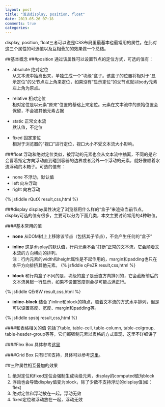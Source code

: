 ```yaml
---
layout: post
title: "浅谈display, position, float"
date: 2013-05-26 07:18
comments: true
categories: 
---
```

display, position, float三者可以说是CSS布局里最基本也最常用的属性。在此对这三个属性的可选值以及互相叠加的效果做一个总结。

##基本概念
###position
通过该属性可以设置节点的定位方式，可选的值有：  

* absolute 绝对定位  
从文本流中抽离出来，单独生成一个“块级”盒子。该盒子的位置将相对于“显示定位”的父节点左上角来定位，如果没有“显示定位”的父节点就以body元素左上角为原点。

* relative 相对定位  
相对定位是以元素“原来”位置的基础上来定位。元素在文本流中的原始位置会保留，不会被其他元素占据

* static 正常文本流  
默认值，不定位

* fixed 固定定位  
相对于浏览器的“视口”进行定位，视口大小不受文本流大小影响。

<!--more-->

###float
浮动和绝对定位类似，被浮动的元素也会从文本流中抽离，不同的是它会曹着指定方向浮动直到碰到容器的边界或者另外一个浮动的元素，就好像顺着水流浮动的木箱子。可选的值有：  

* none 不浮动，默认值
* left 向左浮动  
* right 向右浮动

{% jsfiddle rQutX result,css,html %}

###display
display属性决定了浏览器用什么样的“盒子”来渲染当前节点。display可选的值有很多，主要可以分为下面几类，本文主要讨论常用的4种取值。

####基本常用的值

* __none__ 从DOM树上上移除该节点（包括其子节点），不会产生任何的“盒子”
* __inline__ 这是display的默认值，行内元素不会“打断”正常的文本流，它会顺着文本流的方向横向的排列。  
注：行内元素的width和height属性是不起作用的，margin和padding也只在水平方向排挤其他元素。
{% jsfiddle qPeZR result,css,html %}

* __block__ 和行内盒子不同的是，块级的盒子是垂直方向排列的，它会截断前后的文本流另起一行显示，如果不设置宽度则会尽可能占满正行。

{% jsfiddle QEr8W result,css,html %}
* __inline-block__ 结合了inline和block的特点，顺着文本流的方式水平排列，但是可以设置高度、宽度、margin和padding等。

{% jsfiddle spsbj result,css,html %}


####和表格相关的值
包括了table, table-cell, table-column, table-colgroup, table-header-group等等，它们都强制元素以表格的方式呈现，这里不详细讲了

####Flex Box
具体参考[这里](http://css-tricks.com/snippets/css/a-guide-to-flexbox/)

####Grid Box
只有IE10支持，具体可以参考[这里](http://dev.w3.org/csswg/css3-grid-layout/)。

##三种属性相互叠加的效果
1. 绝对定位和fixed定位会强制生成块级元素，display的computed值为block
2. 浮动也会导致display值变为block，除了少数不支持浮动的display值(如：flex)
3. 绝对定位和浮动放在一起，浮动无效
4. fixed定位和浮动放在一起，浮动无效

